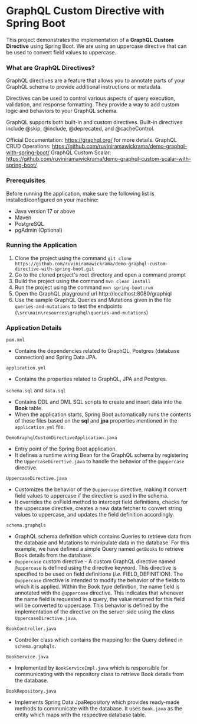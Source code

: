 # GraphQL Custom Directive with Spring Boot

This project demonstrates the implementation of a **GraphQL Custom Directive** using Spring Boot. We are using an uppercase directive that can be used to convert field values to uppercase.

### What are GraphQL Directives?

GraphQL directives are a feature that allows you to annotate parts of your GraphQL schema to provide additional instructions or metadata. 

Directives can be used to control various aspects of query execution, validation, and response formatting. They provide a way to add custom logic and behaviors to your GraphQL schema.

GraphQL supports both built-in and custom directives. Built-in directives include @skip, @include, @deprecated, and @cacheControl.

Official Documentation: https://graphql.org/ for more details.
GraphQL CRUD Operations: https://github.com/ruviniramawickrama/demo-graphql-with-spring-boot/
GraphQL Custom Scalar: https://github.com/ruviniramawickrama/demo-graphql-custom-scalar-with-spring-boot/

### Prerequisites
Before running the application, make sure the following list is installed/configured on your machine:

* Java version 17 or above
* Maven
* PostgreSQL
* pgAdmin (Optional)

### Running the Application

1. Clone the project using the command `git clone https://github.com/ruviniramawickrama/demo-graphql-custom-directive-with-spring-boot.git`
2. Go to the cloned project's root directory and open a command prompt
3. Build the project using the command `mvn clean install`
4. Run the project using the command `mvn spring-boot:run`
5. Open the GraphQL playground url http://localhost:8080/graphiql
6. Use the sample GraphQL Queries and Mutations given in the file `queries-and-mutations` to test the endpoints (`\src\main\resources\graphql\queries-and-mutations`)

### Application Details

`pom.xml`
- Contains the dependencies related to GraphQL, Postgres (database connection) and Spring Data JPA.

`application.yml`
- Contains the properties related to GraphQL, JPA and Postgres.

`schema.sql` and `data.sql`
- Contains DDL and DML SQL scripts to create and insert data into the **Book** table.
- When the application starts, Spring Boot automatically runs the contents of these files based on the **sql** and **jpa** properties mentioned in the `application.yml` file.

`DemoGraphqlCustomDirectiveApplication.java`
- Entry point of the Spring Boot application.
- It defines a runtime wiring Bean for the GraphQL schema by registering the `UppercaseDirective.java` to handle the behavior of the `@uppercase` directive.

`UppercaseDirective.java`
- Customizes the behavior of the `@uppercase` directive, making it convert field values to uppercase if the directive is used in the schema.
- It overrides the onField method to intercept field definitions, checks for the uppercase directive, creates a new data fetcher to convert string values to uppercase, and updates the field definition accordingly.

`schema.graphqls`
- GraphQL schema definition which contains Queries to retrieve data from the database and Mutations to manipulate data in the database. For this example, we have defined a simple Query named `getBooks` to retrieve Book details from the database.
- `@uppercase` custom directive - A custom GraphQL directive named `@uppercase` is defined using the directive keyword. This directive is specified to be used on field definitions (_i.e._ FIELD_DEFINITION). The `@uppercase` directive is intended to modify the behavior of the fields to which it is applied. Within the Book type definition, the name field is annotated with the `@uppercase` directive. This indicates that whenever the name field is requested in a query, the value returned for this field will be converted to uppercase. This behavior is defined by the implementation of the directive on the server-side using the class `UppercaseDirective.java`.

`BookController.java`
- Controller class which contains the mapping for the Query defined in `schema.graphqls`.

`BookService.java`
- Implemented by `BookServiceImpl.java` which is responsible for communicating with the repository class to retrieve Book details from the database.

`BookRepository.java`
- Implements Spring Data JpaRepository which provides ready-made methods to communicate with the database. It uses `Book.java` as the entity which maps with the respective database table.
